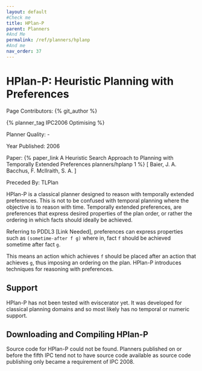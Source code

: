 ```yaml
---
layout: default
#Check me
title: HPlan-P
parent: Planners
#And Me
permalink: /ref/planners/hplanp
#And me
nav_order: 37
---
```

# HPlan-P: Heuristic Planning with Preferences

Page Contributors: {% git_author %}

{% planner_tag IPC2006 Optimising %}

Planner Quality: -

Year Published: 2006

Paper: {% paper_link A Heuristic Search Approach to Planning with Temporally Extended Preferences planners/hplanp 1 %} [ Baier, J. A. Bacchus, F. McIlraith, S. A. ]

Preceded By: TLPlan

HPlan-P is a classical planner designed to reason with temporally extended preferences. This is not to be confused with temporal planning where the objective is to reason with time. Temporally extended preferences, are preferences that express desired properties of the plan order, or rather the ordering in which facts should ideally be achieved. 

Referring to PDDL3 [Link Needed], preferences can express properties such as `(sometime-after f g)` where in, fact `f` should be achieved sometime after fact `g`.

This means an action which achieves `f` should be placed after an action that achieves `g`, thus imposing an ordering on the plan. HPlan-P introduces techniques for reasoning with preferences.

## Support

HPlan-P has not been tested with eviscerator yet. It was developed for classical planning domains and so most likely has no temporal or numeric support.

## Downloading and Compiling HPlan-P

Source code for HPlan-P could not be found. Planners published on or before the fifth IPC tend not to have source code available as source code publishing only became a requirement of IPC 2008.